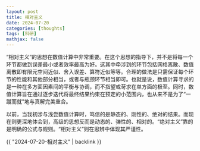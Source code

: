 ```yaml
---
layout: post
title: 相对主义
date: 2024-07-20
categories: [thoughts]
tags: [科研]
mathjax: false
---
```


“相对主义”的思想在数值计算中非常重要。在这个思想的指导下，并不是将每一个环节都做到误差最小或者效率最高为好。这其中牵涉到的环节包括网格离散、数值离散即有限元空间近似、舍入误差、算符近似等等。合理的做法是只需保证每个环节的性能和其他部分相当，或者与瓶颈环节相当即可。也就是说，数值计算寻求的是一种在多方面因素间的平衡与协调，而不指望或苛求在单方面的极至。同时，数值计算旨在通过逐步迭代将最终结果约束在预定的小范围内，也从来不是为了“一蹴而就”地与真解完美重合。

以前，当我初涉与浅尝数值计算时，笃信的是静态的、刚性的、绝对的结果。而现在则更深地体会到，高级的思想反而是动态的、弹性的、相对的。“绝对主义”靠的是明确的公式与规则。“相对主义”则在思辨中体现其严谨性。

{{ "2024-07-20-相对主义" | backlink }}
